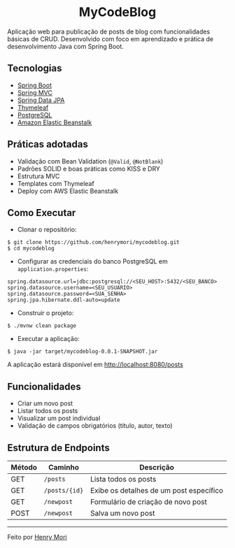 <h1 align="center">
  MyCodeBlog
</h1>

Aplicação web para publicação de posts de blog com funcionalidades básicas de CRUD. Desenvolvido com foco em aprendizado e prática de desenvolvimento Java com Spring Boot.

## Tecnologias

- [Spring Boot](https://spring.io/projects/spring-boot)
- [Spring MVC](https://docs.spring.io/spring-framework/reference/web/webmvc.html)
- [Spring Data JPA](https://spring.io/projects/spring-data-jpa)
- [Thymeleaf](https://www.thymeleaf.org/)
- [PostgreSQL](https://www.postgresql.org/)
- [Amazon Elastic Beanstalk](https://aws.amazon.com/elasticbeanstalk/)

## Práticas adotadas

- Validação com Bean Validation (`@Valid`, `@NotBlank`)
- Padrões SOLID e boas práticas como KISS e DRY
- Estrutura MVC
- Templates com Thymeleaf
- Deploy com AWS Elastic Beanstalk

## Como Executar

- Clonar o repositório:

```
$ git clone https://github.com/henrymori/mycodeblog.git
$ cd mycodeblog
```

- Configurar as credenciais do banco PostgreSQL em `application.properties`:

```properties
spring.datasource.url=jdbc:postgresql://<SEU_HOST>:5432/<SEU_BANCO>
spring.datasource.username=<SEU_USUARIO>
spring.datasource.password=<SUA_SENHA>
spring.jpa.hibernate.ddl-auto=update
```

- Construir o projeto:

```
$ ./mvnw clean package
```

- Executar a aplicação:

```
$ java -jar target/mycodeblog-0.0.1-SNAPSHOT.jar
```

A aplicação estará disponível em [http://localhost:8080/posts](http://localhost:8080/posts)

## Funcionalidades

- Criar um novo post
- Listar todos os posts
- Visualizar um post individual
- Validação de campos obrigatórios (título, autor, texto)

## Estrutura de Endpoints

| Método | Caminho         | Descrição                                  |
|--------|------------------|---------------------------------------------|
| GET    | `/posts`         | Lista todos os posts                        |
| GET    | `/posts/{id}`    | Exibe os detalhes de um post específico     |
| GET    | `/newpost`       | Formulário de criação de novo post          |
| POST   | `/newpost`       | Salva um novo post                          |

---

Feito por [Henry Mori](https://github.com/henrymori)
